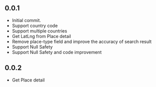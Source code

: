 ## 0.0.1
* Initial commit.  
* Support country code
* Support multiple countries
* Get LatLng from Place detail
* Remove place-type field and improve the accuracy of search result
* Support Null Safety
* Support Null Safety and code improvement

## 0.0.2
* Get Place detail
